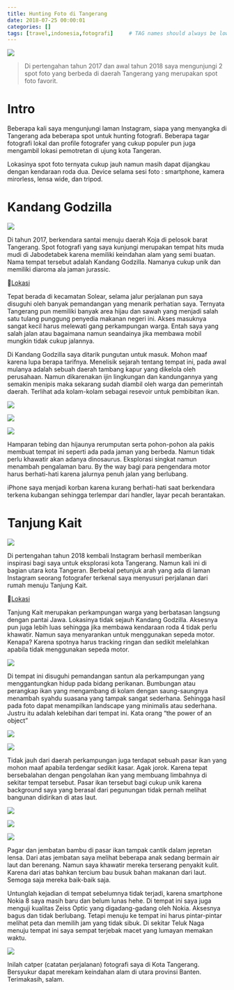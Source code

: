 ```yaml
---
title: Hunting Foto di Tangerang
date: 2018-07-25 00:00:01
categories: []
tags: [travel,indonesia,fotografi]     # TAG names should always be lowercase
---
```


![](https://lh3.googleusercontent.com/pw/AP1GczM0Xlg-PFhuJBQN4btZTQveQJ4aNtv-umLjUmiXh5l_1ca2VdRBTcf5PgMR_f1bB4E9WznT_gIRIIf9YIVvavB11lL8SwJbtB79itBPwNqM-hNBo7eZ_-u6mm2hTNRVx8fmLaO2GGyyHrkL74PL-Vsu=w1955-h1466-s-no-gm?authuser=0)

> Di pertengahan tahun 2017 dan awal tahun 2018 saya mengunjungi 2 spot foto yang berbeda di daerah Tangerang yang merupakan spot foto favorit.

# Intro

Beberapa kali saya mengunjungi laman Instagram, siapa yang menyangka di Tangerang ada beberapa spot untuk hunting fotografi. Beberapa tagar fotografi lokal dan profile fotografer yang cukup populer pun juga mengambil lokasi pemotretan di ujung kota Tangeran. 

Lokasinya spot foto ternyata cukup jauh namun masih dapat dijangkau dengan kendaraan roda dua. Device selama sesi foto : smartphone, kamera mirorless, lensa wide, dan tripod.

# Kandang Godzilla

![](https://lh3.googleusercontent.com/pw/AP1GczNPZaqMiiN-Y5echBtG-oJZfxFk73UqENEJQsOOgWEfkvTyhiaQK36aVk8ocUlINQeam3ONySZISzqZ3RcQBkBbAz7lcG0SsnYBezo5fOboEDp3Ugt2DZ3UEwyoZuxPwe3ilfoBQ_K9DwvGUSJ38cR84g=w1955-h1466-s-no-gm?authuser=0)

Di tahun 2017, berkendara santai menuju daerah Koja di pelosok barat Tangerang. Spot fotografi yang saya kunjungi merupakan tempat hits muda mudi di Jabodetabek karena memiliki keindahan alam yang semi buatan. Nama tempat tersebut adalah Kandang Godzilla. Namanya cukup unik dan memiliki diaroma ala jaman jurassic.

📍[Lokasi](https://goo.gl/maps/8r1WzbA6fWPcNkxo6)

Tepat berada di kecamatan Solear, selama jalur perjalanan pun saya disuguhi oleh banyak pemandangan yang menarik perhatian saya. Ternyata Tangerang pun memiliki banyak area hijau dan sawah yang menjadi salah satu tulang punggung penyedia makanan negeri ini. Akses masuknya sangat kecil harus melewati gang perkampungan warga. Entah saya yang salah jalan atau bagaimana namun seandainya jika membawa mobil mungkin tidak cukup jalannya.

Di Kandang Godzilla saya ditarik pungutan untuk masuk. Mohon maaf karena lupa berapa tarifnya. Menelisik sejarah tentang tempat ini, pada awal mulanya adalah sebuah daerah tambang kapur yang dikelola oleh perusahaan. Namun dikarenakan ijin lingkungan dan kandungannya yang semakin menipis maka sekarang sudah diambil oleh warga dan pemerintah daerah. Terlihat ada kolam-kolam sebagai resevoir untuk pembibitan ikan.

![](https://lh3.googleusercontent.com/pw/AP1GczMFvsiiIuNaX36flrTG3z7KSB70g8axMSJvxfNfvRlWE0sWrDvsWnICq1cBx5CiyKfejpXzdMRju1HbacBHiCpOU0u9kEu3CxbwrWF2CAh0q0PdcTrZknZSnwY5-aQmDrI3fp66x7WtoagyjfTAsAa0Wg=w2199-h1466-s-no-gm?authuser=0)

![](https://lh3.googleusercontent.com/pw/AP1GczOZaCw5YdT_n1z23JVbz0hHp7z5b4lNUeKYuJeBMKrpnF4BJiMkolkGSHbs8x89YUYpsKCSd0qnUNVfF_UOiKm0p6NPAShzdj-05yYufBe7qlq-6yCb2csJfCncTU7Y5e-SqKT5cZ27sqyO7wg7o7n1eg=w978-h1466-s-no-gm?authuser=0)

![](https://lh3.googleusercontent.com/pw/AP1GczMl6DZRnPYko_5s-h3tMoq4XJw1pj7if_u124umm_N1bAQQruWI23FPOJErxs85EBUHzuM-OR2QJkVaVyLZTVj0COxEa8yH_8x3l2ziI9FjzD1y22kRltuLEQwDa8zSogisAjHTOn315Jwr8_CI8VIA7Q=w978-h1466-s-no-gm?authuser=0)

Hamparan tebing dan hijaunya rerumputan serta pohon-pohon ala pakis membuat tempat ini seperti ada pada jaman yang berbeda. Namun tidak perlu khawatir akan adanya dinosaurus. Eksplorasi singkat namun menambah pengalaman baru. By the way bagi para pengendara motor harus berhati-hati karena jalurnya penuh jalan yang berlubang.

iPhone saya menjadi korban karena kurang berhati-hati saat berkendara terkena kubangan sehingga terlempar dari handler, layar pecah berantakan.

# Tanjung Kait

![](https://lh3.googleusercontent.com/pw/AP1GczOXncN5Gx9Kf1-j_tN-ZNg7FZBNpffnFZl-jG94yYxOZRMg0bIYtjU5yrjrII13WLCGcLTWkeu7A10_sT50GQtgs_tzMqYYbdzxPg3PcFs60-n49xxjivDTB-rJpjYQG3eZH_7mbZH2u6hz22OiApQH=w1920-h1080-s-no-gm?authuser=0)

Di pertengahan tahun 2018 kembali Instagram berhasil memberikan inspirasi bagi saya untuk eksplorasi kota Tangerang. Namun kali ini di bagian utara kota Tangeran. Berbekal petunjuk arah yang ada di laman Instagram seorang fotografer terkenal saya menyusuri perjalanan dari rumah menuju Tanjung Kait.

📍[Lokasi](https://goo.gl/maps/5XcJjmTVgu5DGYdw8)

Tanjung Kait merupakan perkampungan warga yang berbatasan langsung dengan pantai Jawa. Lokasinya tidak sejauh Kandang Godzilla. Aksesnya pun juga lebih luas sehingga jika membawa kendaraan roda 4 tidak perlu khawatir. Namun saya menyarankan untuk menggunakan sepeda motor. Kenapa? Karena spotnya harus tracking ringan dan sedikit melelahkan apabila tidak menggunakan sepeda motor.

![](https://lh3.googleusercontent.com/pw/AP1GczN17RS4f-dUlvS_RVdDsOJtIAAbPTOh1D1ImNoR2T6jZSpSmwYo6RLagRG3evj1z0ZetUn1lu58aBIja82B2-hVQOPD_q5IYGXNLdJwy5903t55ca7k4Z1-2l95mHQba8UZ4uPeq2wuTjwYZwMRn9ve=w2036-h1145-s-no-gm?authuser=0)

Di tempat ini disuguhi pemandangan santun ala perkampungan yang menggantungkan hidup pada bidang perikanan. Bumbungan atau perangkap ikan yang mengambang di kolam dengan saung-saungnya menambah syahdu suasana yang tampak sangat sederhana. Sehingga hasil pada foto dapat menampilkan landscape yang minimalis atau sederhana. Justru itu adalah kelebihan dari tempat ini. Kata orang “the power of an object”

![](https://lh3.googleusercontent.com/pw/AP1GczNPj8iGWrJ3rbd4LDzBq86zpKb3bj7fjyvfi_9msebD7TzP-w6BaTejbm1EwnSy_FmH8W0Q7QqZfuBp5BKLsGQ9tuPd27lnS8y514CCD3mV06R-VjEgQt3c0LVJnkGvOPfxuyfhu-kO97j07Aqv2VoC=w978-h1466-s-no-gm?authuser=0)

![](https://lh3.googleusercontent.com/pw/AP1GczNP-5b3-qB1XEVidqGaVnhpZEvSPa8peEl7TXt3cGy11Sz3csox5Nk1ApoHM76Nr4rVAfqYP-Cb5Sq0NDcqUFRREi8-twQrIw21UejL5QJHwhgiD0XR0540ZOo-BU5t0eyzIzB-Q0LeyF0csLPjkuiM=w978-h1466-s-no-gm?authuser=0)

Tidak jauh dari daerah perkampungan juga terdapat sebuah pasar ikan yang mohon maaf apabila terdengar sedikit kasar. Agak jorok. Karena tepat bersebalahan dengan pengolahan ikan yang membuang limbahnya di sekitar tempat tersebut. Pasar ikan tersebut bagi cukup unik karena background saya yang berasal dari pegunungan tidak pernah melihat bangunan didirikan di atas laut.

![](https://lh3.googleusercontent.com/pw/AP1GczNQ90F9woSmWBZ9nYixZM1FFN_qodIkOxDV4OSmEHo6RqviogiZB-1vFHsfbnE9Du_yZ8yC91YVfSCCHxPZ957PvJwa6bb3Qv4BR0ayp86BYPNX6sbxd4VvNayhOY0Al2VZTjU2-EoOpzUH6fDfY2Z-=w978-h1466-s-no-gm?authuser=0)

![](https://lh3.googleusercontent.com/pw/AP1GczN1MulYKR1yxfINT8O5prijRxi8a9Q48htryDCZvw3L4VDqoqs8wX5f6t-eqQ4uy_4dro6vR7wlIPCRh33w-zrDAeCooecZ_QCxszOqhf9ZPlMxDMb0l9KPSKSC_Izvc5zCCJb1UtJLAtU8MXBJ8OjN=w825-h1466-s-no-gm?authuser=0)

![](https://lh3.googleusercontent.com/pw/AP1GczMzJ5Q3616spfjz_7C_cEhDORVZDbTijI72YFCLMlMXKaTr1mjlh7YBHHPOSzkYxypvWFwgyHyp7COGwgjC8WOL2RDMMqJsowK8qbgsZMrodmekclR8RKqqti7QTY2rGPPKpRPhs2VijH2uaA0KPe_V=w1920-h1080-s-no-gm?authuser=0)

Pagar dan jembatan bambu di pasar ikan tampak cantik dalam jepretan lensa. Dari atas jembatan saya melihat beberapa anak sedang bermain air laut dan berenang. Namun saya khawatir mereka terserang penyakit kulit. Karena dari atas bahkan tercium bau busuk bahan makanan dari laut. Semoga saja mereka baik-baik saja.

Untunglah kejadian di tempat sebelumnya tidak terjadi, karena smartphone Nokia 8 saya masih baru dan belum lunas hehe. Di tempat ini saya juga menguji kualitas Zeiss Optic yang digadang-gadang oleh Nokia. Aksesnya bagus dan tidak berlubang. Tetapi menuju ke tempat ini harus pintar-pintar melihat peta dan memilih jam yang tidak sibuk. Di sekitar Teluk Naga menuju tempat ini saya sempat terjebak macet yang lumayan memakan waktu.

![](https://lh3.googleusercontent.com/pw/AP1GczMCX1s1-5CgSsQx96EsHeYzQtLvZ_lkS13RLYlZlaZucjPafOfDMSuuCgy5X-ysRRKAbznoDOHszQi5bVoxT9xM6mLiNdzmA-bcP9U2UrT_MQgY7kT5D_hm6diNunXwqBx366XQLaLjY_vlssERJoeQ=w1920-h1080-s-no-gm?authuser=0)

Inilah catper (catatan perjalanan) fotografi saya di Kota Tangerang. Bersyukur dapat merekam keindahan alam di utara provinsi Banten. Terimakasih, salam.